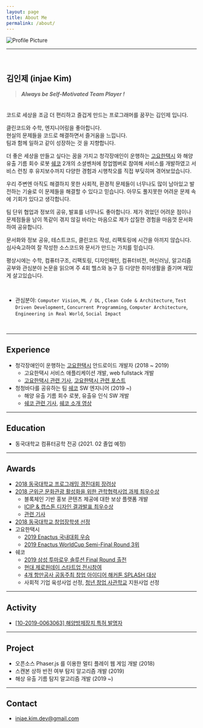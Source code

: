 ```yaml
---
layout: page
title: About Me
permalink: /about/
---
```


<img src="{{ site.baseurl }}/assets/profile.jpeg" title="Profile Picture" class="profile">

<br/>

---

<br/>

## 김인제 (injae Kim)

> #### *Always be Self-Motivated Team Player !*

<br/>
코드로 세상을 조금 더 편리하고 즐겁게 만드는 프로그래머를 꿈꾸는 김인제 입니다.

클린코드와 수학, 엔지니어링을 좋아합니다. <br/>
현실의 문제들을 코드로 해결하면서 즐거움을 느낍니다.<br/>
팀과 함께 일하고 같이 성장하는 것 을 지향합니다.<br/>

더 좋은 세상을 만들고 싶다는 꿈을 가지고 청각장애인이 운행하는 [고요한택시](http://www.goyohantaxi.com/) 와 해양 유출 기름 회수 로봇 [쉐코](http://sheco.co)
2개의 소셜벤처에 창업멤버로 참여해 서비스를 개발하였고 서비스 런칭 후 유지보수까지 다양한 경험과 시행착오를 직접 부딪히며 겪어보았습니다.

우리 주변엔 아직도 해결하지 못한 사회적, 환경적 문제들이 너무나도 많이 남아있고 발전하는 기술로 이 문제들을 해결할 수 있다고 믿습니다. 아무도 풀지못한 어려운 문제 속에 기회가 있다고 생각합니다.

팀 단위 협업과 정보의 공유, 발표를 너무나도 좋아합니다. 제가 겪었던 어려운 점이나 문제점들을 남이 똑같이 겪지 않길 바라는 마음으로 제가 삽질한 경험을 마음껏 문서화하여 공유합니다.

문서화와 정보 공유, 테스트코드, 클린코드 작성, 리팩토링에 시간을 아끼지 않습니다. 심사숙고하여 잘 작성한 소스코드와 문서가 만드는 가치를 믿습니다.

평상시에는 수학, 컴퓨터구조, 리팩토링, 디자인패턴, 컴퓨터비전, 머신러닝, 알고리즘 공부와 관심분야 논문을 읽으며 주 4회 헬스와 농구 등 다양한 취미생활을 즐기며 재밌게 살고있습니다.

<br/>

- 관심분야: `Computer Vision`, `ML / DL` , `Clean Code & Architecture`, `Test Driven Development`, `Concurrent Programming`, `Computer Architecture`, `Engineering in Real World`, `Social Impact`

<br/>

---

## Experience
- 청각장애인이 운행하는 [고요한택시](http://www.goyohantaxi.com/) 안드로이드 개발자 (2018 ~ 2019)
    - 고요한택시 서비스 애플리케이션 개발, web fullstack 개발
    - [고요한택시 관련 기사](http://news1.kr/articles/?3786791), [고요한택시 관련 포스트](https://blog.naver.com/kead1/221677118935)
- 청청바다를 공유하는 팀 [쉐코](http://sheco.co) SW 엔지니어 (2019 ~)
    - 해양 유출 기름 회수 로봇, 유출유 인식 SW 개발
    - [쉐코 관련 기사](https://www.yna.co.kr/view/AKR20190628149500065?input=1195m), [쉐코 소개 영상](https://www.youtube.com/watch?v=zOSeQCItZeU)

---

## Education

- 동국대학교 컴퓨터공학 전공 (2021. 02 졸업 예정)

---

## Awards
- [2018 동국대학교 프로그래밍 경진대회 장려상](https://injae-kim.github.io/assets/about_me/프로그래밍경진대회.jpg)
- [2018 군위군 문화관광 활성화을 위한 관학협력사업 과제 최우수상](https://injae-kim.github.io/assets/about_me/군위군_산학협력.jpg)
  - 블록체인 기반 홍보 콘텐츠 제공에 대한 보상 플랫폼 개발
  - [ICIP & 캡스톤 디자인 결과발표 최우수상](https://injae-kim.github.io/assets/about_me/캡스톤디자인.jpg)
  - [관련 기사](https://www.kyongbuk.co.kr/news/articleView.html?idxno=1049167)
- [2018 동국대학교 창업장학생 선정](https://injae-kim.github.io/assets/about_me/장학증서.jpg)
- 고요한택시
  - [2019 Enactus 국내대회 우승](https://www.venturesquare.net/786727)
  - [2019 Enactus WorldCup Semi-Final Round 3위](https://enactus.org/worldcup/results-2014/)
- 쉐코
  - [2019 삼성 투마로우 솔루션 Final Round 출전](https://www.tomorrowsolutions.org/notice/view/194)
  - [현대 제로원데이 스타트업 전시참여](http://zer01neday.com/929/)
  - [4개 항만공사 공동주최 창업 아이디어 해커톤 SPLASH 대상](http://ilyo.co.kr/?ac=article_view&entry_id=348400)
  - 사회적 기업 육성사업 선정, [청년 창업 사관학교](https://www.venturesquare.net/794557) 지원사업 선정

---

## Activity

- [[10-2019-0063063] 해양방제장치 특허 발명자](https://doi.org/10.8080/1020190063063)

---

## Project

- 오픈소스 Phaser.js 를 이용한 멀티 플레이 웹 게임 개발 (2018)
- 스캔본 상하 반전 여부 탐지 알고리즘 개발 (2019)
- 해상 유출 기름 탐지 알고리즘 개발 (2019 ~)

---

## Contact
- injae.kim.dev@gmail.com




